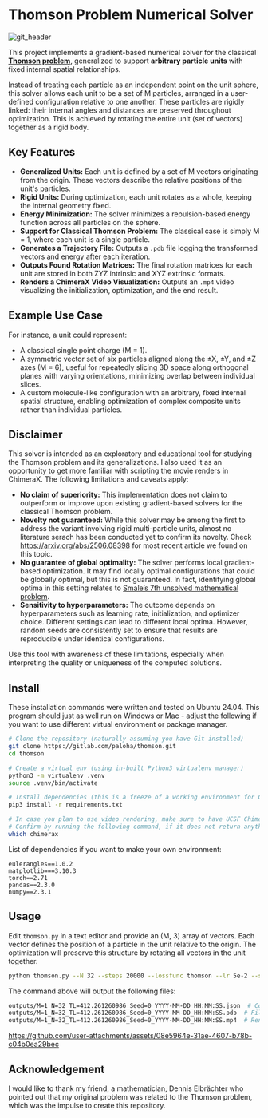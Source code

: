 # Thomson Problem Numerical Solver

![git_header](https://github.com/user-attachments/assets/1a603931-fe18-4e2a-a456-ee2538c3fb2d)

This project implements a gradient-based numerical solver for the classical [**Thomson problem**](https://en.wikipedia.org/wiki/Thomson_problem), generalized to support **arbitrary particle units** with fixed internal spatial relationships.

Instead of treating each particle as an independent point on the unit sphere, this solver allows each unit to be a set of M particles, arranged in a user-defined configuration relative to one another. These particles are rigidly linked: their internal angles and distances are preserved throughout optimization. This is achieved by rotating the entire unit (set of vectors) together as a rigid body.


## Key Features

* **Generalized Units:** Each unit is defined by a set of M vectors originating from the origin. These vectors describe the relative positions of the unit's particles.
* **Rigid Units:** During optimization, each unit rotates as a whole, keeping the internal geometry fixed.
* **Energy Minimization:** The solver minimizes a repulsion-based energy function across all particles on the sphere.
* **Support for Classical Thomson Problem:** The classical case is simply M = 1, where each unit is a single particle.
* **Generates a Trajectory File:** Outputs a `.pdb` file logging the transformed vectors and energy after each iteration.
* **Outputs Found Rotation Matrices:** The final rotation matrices for each unit are stored in both ZYZ intrinsic and XYZ extrinsic formats.
* **Renders a ChimeraX Video Visualization:** Outputs an `.mp4` video visualizing the initialization, optimization, and the end result.


## Example Use Case

For instance, a unit could represent:

* A classical single point charge (M = 1).
* A symmetric vector set of six particles aligned along the ±X, ±Y, and ±Z axes (M = 6), useful for repeatedly slicing 3D space along orthogonal planes with varying orientations, minimizing overlap between individual slices.
* A custom molecule-like configuration with an arbitrary, fixed internal spatial structure, enabling optimization of complex composite units rather than individual particles.


## Disclaimer

This solver is intended as an exploratory and educational tool for studying the Thomson problem and its generalizations. I also used it as an opportunity to get more familiar with scripting the movie renders in ChimeraX. The following limitations and caveats apply:

* **No claim of superiority:** This implementation does not claim to outperform or improve upon existing gradient-based solvers for the classical Thomson problem.
* **Novelty not guaranteed:** While this solver may be among the first to address the variant involving rigid multi-particle units, almost no literature serach has been conducted yet to confirm its novelty. Check https://arxiv.org/abs/2506.08398 for most recent article we found on this topic.
* **No guarantee of global optimality:** The solver performs local gradient-based optimization. It may find locally optimal configurations that could be globally optimal, but this is not guaranteed. In fact, identifying global optima in this setting relates to [Smale’s 7th unsolved mathematical problem](https://en.wikipedia.org/wiki/Smale%27s_problems).
* **Sensitivity to hyperparameters:** The outcome depends on hyperparameters such as learning rate, initialization, and optimizer choice. Different settings can lead to different local optima. However, random seeds are consistently set to ensure that results are reproducible under identical configurations.

Use this tool with awareness of these limitations, especially when interpreting the quality or uniqueness of the computed solutions.


## Install

These installation commands were written and tested on Ubuntu 24.04. This program should just as well run on Windows or Mac - adjust the following if you want to use different virtual environment or package manager.

```bash
# Clone the repository (naturally assuming you have Git installed)
git clone https://gitlab.com/paloha/thomson.git
cd thomson

# Create a virtual env (using in-built Python3 virtualenv manager)
python3 -m virtualenv .venv
source .venv/bin/activate

# Install dependencies (this is a freeze of a working environment for CPU)
pip3 install -r requirements.txt

# In case you plan to use video rendering, make sure to have UCSF ChimeraX program installed and available from commandline
# Confirm by running the following command, if it does not return anything, chimerax is not installed
which chimerax
```

List of dependencies if you want to make your own environment:
```
eulerangles==1.0.2
matplotlib===3.10.3
torch==2.71
pandas==2.3.0
numpy==2.3.1
```


## Usage

Edit `thomson.py` in a text editor and provide an (M, 3) array of vectors. 
Each vector defines the position of a particle in the unit relative to the origin. 
The optimization will preserve this structure by rotating all vectors in the unit together.

``` bash
python thomson.py --N 32 --steps 20000 --lossfunc thomson --lr 5e-2 --snapshot_step 30 --early_stopping 250 --min_grad_norm 0.07 --drop_static --render --video_quality good --seed 0 --device cpu --out_folder outputs
```

The command above will output the following files:
```bash
outputs/M=1_N=32_TL=412.261260986_Seed=0_YYYY-MM-DD_HH:MM:SS.json  # Containing human readable config and results
outputs/M=1_N=32_TL=412.261260986_Seed=0_YYYY-MM-DD_HH:MM:SS.pdb  # File openable in ChimeraX - use command `open file.pdb coordsets true`
outputs/M=1_N=32_TL=412.261260986_Seed=0_YYYY-MM-DD_HH:MM:SS.mp4  # Rendered video
```

https://github.com/user-attachments/assets/08e5964e-31ae-4607-b78b-c04b0ea29bec

## Acknowledgement

I would like to thank my friend, a mathematician, Dennis Elbrächter who pointed out that my original problem was related to the Thomson problem, which was the impulse to create this repository.


